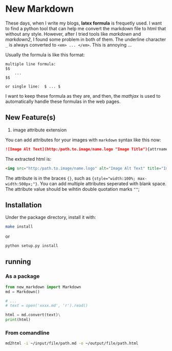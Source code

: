 # New Markdown

These days, when I write my blogs, **latex formula** is frequetly used. I want to find a python tool that can help me convert the markdown file to html that without any style.
However, after I tried tools like *markdown* and *markdown2*, I found some problem in both of them. The underline character `_` is always converted to `<em> ... </em>`. This is annoying ...

Usually the formula is like this format:
```plaintext
multiple line formula:
$$
    ...
$$

or single line:  $ ... $
```

I want to keep these formula as they are, and then, the *mathjax* is used to automatically handle these formulas in the web pages.

## New Feature(s)

1. image attribute extension

You can add attributes for your images with `markdown` syntax like this now:
```markdown
![Image Alt Text](http:/path.to.image/name.logo "Image Title"){attrname1="attrvalue1" attrname2="attrvalue2"}
```

The extracted html is:
```html
<img src="http:/path.to.image/name.logo" alt="Image Alt Text" title="Image Title" attrname1="attrvalue1" attrname2="attrvalue2">
```

The attribute is in the braces `{}`, such as `{style="width:100%; max-width:500px;"}`. You can add multiple attributes seperated with blank space. The attribute value should be wihtin double quotation marks `""`;


## Installation
Under the package directory, install it with:
```bash
make install
```

or 

```bash
python setup.py install
```

## running

### As a package

```python
from new_markdown import Markdown
md = Markdown()

# ...
# text = open('xxxx.md', 'r').read()

html = md.convert(text)\
print(html)
```

### From comandline

```bash
md2html -i ~/input/file/path.md -o ~/output/file/path.html
```
